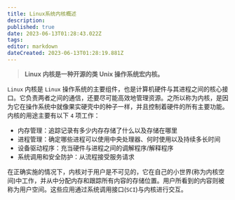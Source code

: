 ```yaml
---
title: Linux系统内核概述
description: 
published: true
date: 2023-06-13T01:28:43.022Z
tags: 
editor: markdown
dateCreated: 2023-06-13T01:28:19.881Z
---
```


> **Linux 内核是一种开源的类 Unix 操作系统宏内核。**

`Linux` 内核是 `Linux` 操作系统的主要组件，也是计算机硬件与其进程之间的核心接口。它负责两者之间的通信，还要尽可能高效地管理资源。之所以称为内核，是因为它在操作系统中就像果实硬壳中的种子一样，并且控制着硬件的所有主要功能。内核的用途主要有以下 `4` 项工作：

- 内存管理：追踪记录有多少内存存储了什么以及存储在哪里
- 进程管理：确定哪些进程可以使用中央处理器、何时使用以及持续多长时间
- 设备驱动程序：充当硬件与进程之间的调解程序/解释程序
- 系统调用和安全防护：从流程接受服务请求

在正确实施的情况下，内核对于用户是不可见的，它在自己的小世界(称为内核空间)中工作，并从中分配内存和跟踪所有内容的存储位置。用户所看到的内容则被称为用户空间。这些应用通过系统调用接口(`SCI`)与内核进行交互。
